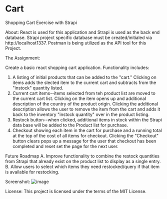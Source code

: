 # Cart
Shopping Cart Exercise with Strapi

About: React is used for this application and Strapi is used as the back end database. Strapi project specific database must be created/initialed via http://localhost1337. Postman is being utilized as the API tool for this Project.

The Assignment: 

Create a basic react shopping cart application. Functionality includes:
1. A listing of initial products that can be added to the "cart." Clicking on items adds the slected item to the current cart and subtracts from the "instock" quantity listed.
2. Current cart items--items selected from teh product list are moved to the current cart list. Clicking on the item opens up and additional description of the country of the product origin. Clicking the additional description allows the user to remove the item from the cart and adds it back to the inventory "instock quantity" over in the product listing. 
3. Restock button--when clicked, additional items in stock within the Strapi data base will be added to the Product list for purchase.
4. Checkout showing each item in the cart for purchase and a running total at the top of the cost of all items for checkout. Clicking the "Checkout" button clears pops up a message for the user that checkout has been completed and reset set the page for the next user.

Future Roadmap
A. Improve functionality to combine the restock quantities from Strapi that already exist on the product list to display as a single entry.
B. Allow users to select which items they need restocked/query if that item is available for restocking.

Screenshot:
![image](https://github.com/yfung8/Cart/assets/61643572/0f7c2bf7-6fd9-4144-8832-dfff0f523790)

License:
This project is licensed under the terms of the MIT License.
